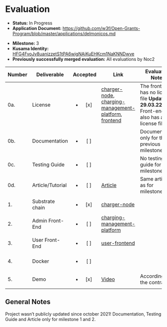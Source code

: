 # Evaluation

- **Status:** In Progress 
- **Application Document:**  https://github.com/w3f/Open-Grants-Program/blob/master/applications/delmonicos.md
* **Milestone:** 3
* **Kusama Identity:** [HFG4FvoJv8uanizzetS1tPA6wigNAiKuEHKcm1NaKNNDwve](https://polkascan.io/pre/kusama/account/HFG4FvoJv8uanizzetS1tPA6wigNAiKuEHKcm1NaKNNDwve)
* **Previously successfully merged evaluation:** All evaluations by Noc2

| Number | Deliverable | Accepted | Link | Evaluation Notes |
| ------ | ----------- | :------: | ---- |----------------- |
| 0a. | License | <ul><li>[x] </li></ul> | [charger-node](https://github.com/Delmonicos/charger-node/blob/milestone-2/LICENSE), [charging-management-platform](https://github.com/Delmonicos/charging-management-platform/blob/main/LICENSE.md), [frontend](https://github.com/Delmonicos/user-frontend/blob/master/LICENSE) | The front-end has no license file **Update 29.03.22:** Front-end now also has a license file |
| 0b. | Documentation | <ul><li>[ ] </li></ul> | []() | Documentation only for the previous milestones |
| 0c. | Testing Guide | <ul><li>[ ] </li></ul> | []() | No testing guide for milestone 3 |
| 0d. | Article/Tutorial |<ul><li>[ ] </li></ul> | [Article](https://github.com/Delmonicos/charger-node/blob/main/Web3-Grant/milestone2/Article.md) | Same article as for milestone |
| 1. | Substrate chain | <ul><li>[x] </li></ul> | [charger-node](https://github.com/Delmonicos/charger-node) |  |
| 2. | Admin Front-End | <ul><li>[ ] </li></ul> | [charging-management-platform](https://github.com/Delmonicos/charging-management-platform) |  |
| 3. | User Front-End | <ul><li>[ ] </li></ul> | [user-frontend](https://github.com/Delmonicos/user-frontend) |  |
| 4. | Docker | <ul><li>[ ] </li></ul> | [](https://github.com/Delmonicos/charger-node/blob/milestone-1/Dockerfile) |  |
| 5. | Demo | <ul><li>[x] </li></ul> | [Video](https://www.youtube.com/watch?v=AlJrFuhhVN4) | According to the contract |



## General Notes

Project wasn’t publicly updated since october 2021! Documentation, Testing Guide and Article only for milestone 1 and 2. 

